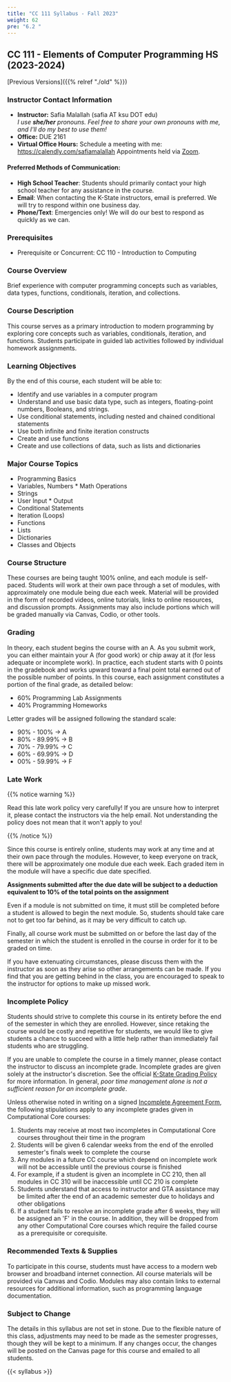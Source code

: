```yaml
---
title: "CC 111 Syllabus - Fall 2023"
weight: 62
pre: "6.2 "
---
```


## CC 111 - Elements of Computer Programming HS (2023-2024)

[Previous Versions]({{% relref "./old" %}})

### Instructor Contact Information


* **Instructor:** Safia Malallah (safia AT ksu DOT edu)<br> _I use **she/her** pronouns. Feel free to share your own pronouns with me, and I'll do my best to use them!_
* **Office:** DUE 2161
* **Virtual Office Hours:** Schedule a meeting with me: https://calendly.com/safiamalallah Appointments held via [Zoom](https://ksu.zoom.us/my/safiamalallah).


#### Preferred Methods of Communication:

* **High School Teacher**: Students should primarily contact your high school teacher for any assistance in the course. 
* **Email**: When contacting the K-State instructors, email is preferred. We will try to respond within one business day.
* **Phone/Text**: Emergencies only! We will do our best to respond as quickly as we can.

### Prerequisites

* Prerequisite or Concurrent: CC 110 - Introduction to Computing

### Course Overview

Brief experience with computer programming concepts such as variables, data types, functions, conditionals, iteration, and collections.

### Course Description

This course serves as a primary introduction to modern programming by exploring core concepts such as variables, conditionals, iteration, and functions. Students participate in guided lab activities followed by individual homework assignments.

### Learning Objectives

By the end of this course, each student will be able to:
* Identify and use variables in a computer program
* Understand and use basic data type, such as integers, floating-point numbers, Booleans, and strings.
* Use conditional statements, including nested and chained conditional statements
* Use both infinite and finite iteration constructs
* Create and use functions
* Create and use collections of data, such as lists and dictionaries

### Major Course Topics

* Programming Basics
* Variables, Numbers * Math Operations
* Strings
* User Input * Output
* Conditional Statements
* Iteration (Loops)
* Functions
* Lists
* Dictionaries
* Classes and Objects

###  Course Structure

These courses are being taught 100% online, and each module is self-paced. Students will work at their own pace through a set of modules, with approximately one module being due each week. Material will be provided in the form of recorded videos, online tutorials, links to online resources, and discussion prompts. Assignments may also include portions which will be graded manually via Canvas, Codio, or other tools.

### Grading

In theory, each student begins the course with an A. As you submit work, you can either maintain your A (for good work) or chip away at it (for less adequate or incomplete work). In practice, each student starts with 0 points in the gradebook and works upward toward a final point total earned out of the possible number of points. In this course, each assignment constitutes a portion of the final grade, as detailed below:

* 60% Programming Lab Assignments
* 40% Programming Homeworks

Letter grades will be assigned following the standard scale:

* 90% - 100% &rarr; A
* 80% - 89.99% &rarr; B
* 70% - 79.99% &rarr; C
* 60% - 69.99% &rarr; D
* 00% - 59.99% &rarr; F

### Late Work

{{% notice warning %}}

Read this late work policy very carefully! If you are unsure how to interpret it, please contact the instructors via the help email. Not understanding the policy does not mean that it won't apply to you!

{{% /notice %}}

Since this course is entirely online, students may work at any time and at their own pace through the modules. However, to keep everyone on track, there will be approximately one module due each week. Each graded item in the module will have a specific due date specified. 

**Assignments submitted after the due date will be subject to a deduction equivalent to 10% of the total points on the assignment**

Even if a module is not submitted on time, it must still be completed before a student is allowed to begin the next module. So, students should take care not to get too far behind, as it may be very difficult to catch up.

Finally, all course work must be submitted on or before the last day of the semester in which the student is enrolled in the course in order for it to be graded on time.

If you have extenuating circumstances, please discuss them with the instructor as soon as they arise so other arrangements can be made. If you find that you are getting behind in the class, you are encouraged to speak to the instructor for options to make up missed work.

### Incomplete Policy

Students should strive to complete this course in its entirety before the end of the semester in which they are enrolled. However, since retaking the course would be costly and repetitive for students, we would like to give students a chance to succeed with a little help rather than immediately fail students who are struggling.

If you are unable to complete the course in a timely manner, please contact the instructor to discuss an incomplete grade. Incomplete grades are given solely at the instructor's discretion. See the official [K-State Grading Policy](https://www.k-state.edu/registrar/students/academicpolicy/#GRADING) for more information. In general, _poor time management alone is not a sufficient reason for an incomplete grade_.

Unless otherwise noted in writing on a signed [Incomplete Agreement Form](https://www.k-state.edu/registrar/faculty-staff/forms/Incomplete%20agreement%20form.docx), the following stipulations apply to any incomplete grades given in Computational Core courses:

1. Students may receive at most two incompletes in Computational Core courses throughout their time in the program
2. Students will be given 6 calendar weeks from the end of the enrolled semester's finals week to complete the course
3. Any modules in a future CC course which depend on incomplete work will not be accessible until the previous course is finished
  1. For example, if a student is given an incomplete in CC 210, then all modules in CC 310 will be inaccessible until CC 210 is complete
4. Students understand that access to instructor and GTA assistance may be limited after the end of an academic semester due to holidays and other obligations
5. If a student fails to resolve an incomplete grade after 6 weeks, they will be assigned an 'F' in the course. In addition, they will be dropped from any other Computational Core courses which require the failed course as a prerequisite or corequisite.

### Recommended Texts & Supplies

To participate in this course, students must have access to a modern web browser and broadband internet connection. All course materials will be provided via Canvas and Codio. Modules may also contain links to external resources for additional information, such as programming language documentation.

### Subject to Change

The details in this syllabus are not set in stone. Due to the flexible nature of this class, adjustments may need to be made as the semester progresses, though they will be kept to a minimum. If any changes occur, the changes will be posted on the Canvas page for this course and emailed to all students.

{{< syllabus >}}
